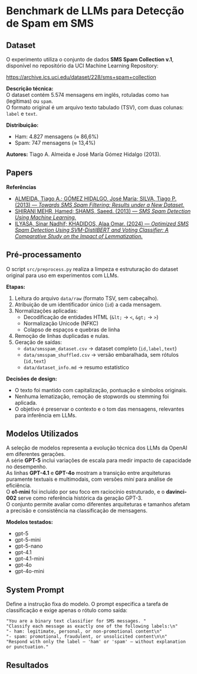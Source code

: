 # Benchmark de LLMs para Detecção de Spam em SMS

## Dataset

O experimento utiliza o conjunto de dados **SMS Spam Collection v.1**, disponível no repositório da UCI Machine Learning Repository:

https://archive.ics.uci.edu/dataset/228/sms+spam+collection

**Descrição técnica:**  
O dataset contém 5.574 mensagens em inglês, rotuladas como `ham` (legítimas) ou `spam`.  
O formato original é um arquivo texto tabulado (TSV), com duas colunas: `label` e `text`.

**Distribuição:**  
- Ham: 4.827 mensagens (≈ 86,6%)  
- Spam: 747 mensagens (≈ 13,4%)  

**Autores:** Tiago A. Almeida e José María Gómez Hidalgo (2013).

## Papers

**Referências**

- [ALMEIDA, Tiago A.; GÓMEZ HIDALGO, José María; SILVA, Tiago P. (2013) — *Towards SMS Spam Filtering: Results under a New Dataset.*](papers/2013-Almeida-Towards_SMS_Spam_Filtering_UCI_Dataset.pdf.pdf)
- [SHIRANI MEHR, Hamed; SHAMS, Saeed. (2013) — *SMS Spam Detection Using Machine Learning.*](papers/2013-ShiraniMehr-SMS_Spam_Detection_Using_Machine_Learning.pdf.pdf)
- [ILYASA, Sinar Nadhif; KHADIDOS, Alaa Omar. (2024) — *Optimized SMS Spam Detection Using SVM-DistilBERT and Voting Classifier: A Comparative Study on the Impact of Lemmatization.*](papers/2024-IlyasaKhadidos-Optimized_SMS_Spam_Detection_SVM_DistilBERT.pdf)
## Pré-processamento

O script `src/preprocess.py` realiza a limpeza e estruturação do dataset original para uso em experimentos com LLMs.

**Etapas:**  
1. Leitura do arquivo `data/raw` (formato TSV, sem cabeçalho).  
2. Atribuição de um identificador único (`id`) a cada mensagem.  
3. Normalizações aplicadas:  
   - Decodificação de entidades HTML (`&lt;` → `<`, `&gt;` → `>`)  
   - Normalização Unicode (NFKC)  
   - Colapso de espaços e quebras de linha  
4. Remoção de linhas duplicadas e nulas.  
5. Geração de saídas:  
   - `data/smsspam_dataset.csv` → dataset completo (`id,label,text`)  
   - `data/smsspam_shuffled.csv` → versão embaralhada, sem rótulos (`id,text`)  
   - `data/dataset_info.md` → resumo estatístico

**Decisões de design:**  
- O texto foi mantido com capitalização, pontuação e símbolos originais.  
- Nenhuma lematização, remoção de stopwords ou stemming foi aplicada.  
- O objetivo é preservar o contexto e o tom das mensagens, relevantes para inferência em LLMs.

## Modelos Utilizados

A seleção de modelos representa a evolução técnica dos LLMs da OpenAI em diferentes gerações.  
A série **GPT-5** inclui variações de escala para medir impacto de capacidade no desempenho.  
As linhas **GPT-4.1** e **GPT-4o** mostram a transição entre arquiteturas puramente textuais e multimodais, com versões *mini* para análise de eficiência.  
O **o1-mini** foi incluído por seu foco em raciocínio estruturado, e o **davinci-002** serve como referência histórica da geração GPT-3.  
O conjunto permite avaliar como diferentes arquiteturas e tamanhos afetam a precisão e consistência na classificação de mensagens.

**Modelos testados:**
- gpt-5  
- gpt-5-mini  
- gpt-5-nano  
- gpt-4.1  
- gpt-4.1-mini  
- gpt-4o  
- gpt-4o-mini  
  
## System Prompt


Define a instrução fixa do modelo. O prompt especifica a tarefa de classificação e exige apenas o rótulo como saída:

```
"You are a binary text classifier for SMS messages. "
"Classify each message as exactly one of the following labels:\n"
"- ham: legitimate, personal, or non-promotional content\n"
"- spam: promotional, fraudulent, or unsolicited content\n\n"
"Respond with only the label — 'ham' or 'spam' — without explanation or punctuation."
```

## Resultados



